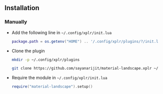 Installation
------------


### Manually

- Add the following line in `~/.config/xplr/init.lua`

  ```lua
  package.path = os.getenv("HOME") .. '/.config/xplr/plugins/?/init.lua'
  ```

- Clone the plugin

  ```bash
  mkdir -p ~/.config/xplr/plugins

  git clone https://github.com/sayanarijit/material-landscape.xplr ~/.config/xplr/plugins/material-landscape
  ```

- Require the module in `~/.config/xplr/init.lua`

  ```lua
  require("material-landscape").setup()
  ```
